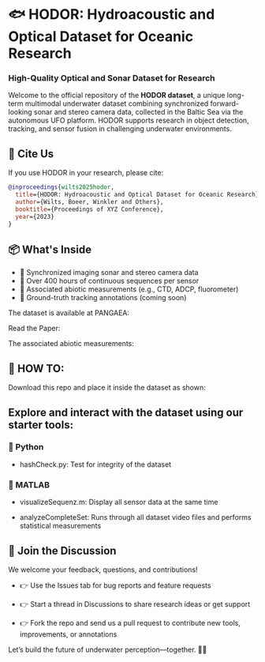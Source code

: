 # 🐟 HODOR: Hydroacoustic and Optical Dataset for Oceanic Research
### High-Quality Optical and Sonar Dataset for Research

Welcome to the official repository of the **HODOR dataset**, a unique long-term multimodal underwater dataset combining synchronized forward-looking sonar and stereo camera data, collected in the Baltic Sea via the autonomous UFO platform. HODOR supports research in object detection, tracking, and sensor fusion in challenging underwater environments.
## 📄 Cite Us

If you use HODOR in your research, please cite:
```bibtex
@inproceedings{wilts2025hodor,
  title={HODOR: Hydroacoustic and Optical Dataset for Oceanic Research},
  author={Wilts, Boeer, Winkler and Others},
  booktitle={Proceedings of XYZ Conference},
  year={2023}
}
```
## 📦 What's Inside

* 🔹 Synchronized imaging sonar and stereo camera data
* 🔹 Over 400 hours of continuous sequences per sensor
* 🔹 Associated abiotic measurements (e.g., CTD, ADCP, fluorometer) 
* 🔹 Ground-truth tracking annotations (coming soon)

The dataset is available at PANGAEA:

Read the Paper:

The associated abiotic measurements:


## 🚀 HOW TO:
Download this repo and place it inside the dataset as shown:

## Explore and interact with the dataset using our starter tools:
### 🐍 Python

* hashCheck.py: Test for integrity of the dataset

### 🧠 MATLAB

* visualizeSequenz.m: Display all sensor data at the same time

* analyzeCompleteSet: Runs through all dataset video files and performs statistical measurements

## 💬 Join the Discussion

We welcome your feedback, questions, and contributions!

* 👉 Use the Issues tab for bug reports and feature requests

* 👉 Start a thread in Discussions to share research ideas or get support

* 👉 Fork the repo and send us a pull request to contribute new tools, improvements, or annotations


Let’s build the future of underwater perception—together. 🌊🤿
